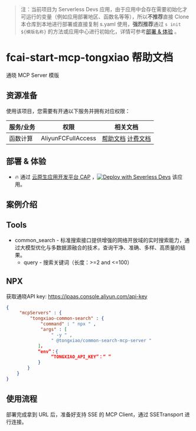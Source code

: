 
> 注：当前项目为 Serverless Devs 应用，由于应用中会存在需要初始化才可运行的变量（例如应用部署地区、函数名等等），所以**不推荐**直接 Clone 本仓库到本地进行部署或直接复制 s.yaml 使用，**强烈推荐**通过 `s init ${模版名称}` 的方法或应用中心进行初始化，详情可参考[部署 & 体验](#部署--体验) 。

# fcai-start-mcp-tongxiao 帮助文档

<description>

通晓 MCP Server 模版

</description>


## 资源准备

使用该项目，您需要有开通以下服务并拥有对应权限：

<service>



| 服务/业务 |  权限  | 相关文档 |
| --- |  --- | --- |
| 函数计算 |  AliyunFCFullAccess | [帮助文档](https://help.aliyun.com/product/2508973.html) [计费文档](https://help.aliyun.com/document_detail/2512928.html) |

</service>

<remark>



</remark>

<disclaimers>



</disclaimers>

## 部署 & 体验

<appcenter>
   
- :fire: 通过 [云原生应用开发平台 CAP](https://cap.console.aliyun.com/template-detail?template=fcai-start-mcp-tongxiao) ，[![Deploy with Severless Devs](https://img.alicdn.com/imgextra/i1/O1CN01w5RFbX1v45s8TIXPz_!!6000000006118-55-tps-95-28.svg)](https://cap.console.aliyun.com/template-detail?template=fcai-start-mcp-tongxiao) 该应用。
   
</appcenter>
<deploy>
    
   
</deploy>

## 案例介绍

<appdetail id="flushContent">

## Tools

- common_search - 标准搜索接口提供增强的网络开放域的实时搜索能力，通过大模型优化与多数据源融合的技术，查询干净、准确、多样、高质量的结果。
    - query - 搜索关键词（长度：>=2 and <=100）

## NPX

获取通晓API key: https://ipaas.console.aliyun.com/api-key

```json
{
     "mcpServers" : {
         "tongxiao-common-search" : {
             "command" : " npx " ,
             "args" : [
                 " -y " ,
                 " @tongxiao/common-search-mcp-server "
            ]，
            “env”：{
                 “TONGXIAO_API_KEY”：“ ”
            }
        }
    }
}
```

</appdetail>







## 使用流程

<usedetail id="flushContent">

部署完成拿到 URL 后，准备好支持 SSE 的 MCP Client，通过 SSETransport 进行连接。

</usedetail>









